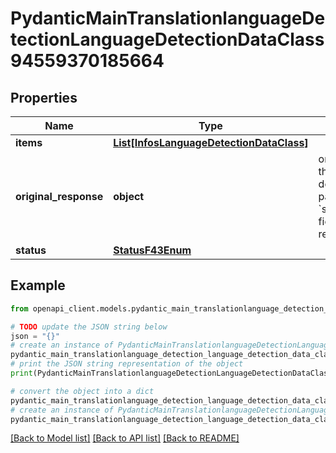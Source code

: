 # PydanticMainTranslationlanguageDetectionLanguageDetectionDataClass94559370185664


## Properties

Name | Type | Description | Notes
------------ | ------------- | ------------- | -------------
**items** | [**List[InfosLanguageDetectionDataClass]**](InfosLanguageDetectionDataClass.md) |  | [optional] 
**original_response** | **object** | original response sent by the provider, hidden by default, show it by passing the &#x60;show_original_response&#x60; field to &#x60;true&#x60; in your request | [optional] 
**status** | [**StatusF43Enum**](StatusF43Enum.md) |  | 

## Example

```python
from openapi_client.models.pydantic_main_translationlanguage_detection_language_detection_data_class94559370185664 import PydanticMainTranslationlanguageDetectionLanguageDetectionDataClass94559370185664

# TODO update the JSON string below
json = "{}"
# create an instance of PydanticMainTranslationlanguageDetectionLanguageDetectionDataClass94559370185664 from a JSON string
pydantic_main_translationlanguage_detection_language_detection_data_class94559370185664_instance = PydanticMainTranslationlanguageDetectionLanguageDetectionDataClass94559370185664.from_json(json)
# print the JSON string representation of the object
print(PydanticMainTranslationlanguageDetectionLanguageDetectionDataClass94559370185664.to_json())

# convert the object into a dict
pydantic_main_translationlanguage_detection_language_detection_data_class94559370185664_dict = pydantic_main_translationlanguage_detection_language_detection_data_class94559370185664_instance.to_dict()
# create an instance of PydanticMainTranslationlanguageDetectionLanguageDetectionDataClass94559370185664 from a dict
pydantic_main_translationlanguage_detection_language_detection_data_class94559370185664_form_dict = pydantic_main_translationlanguage_detection_language_detection_data_class94559370185664.from_dict(pydantic_main_translationlanguage_detection_language_detection_data_class94559370185664_dict)
```
[[Back to Model list]](../README.md#documentation-for-models) [[Back to API list]](../README.md#documentation-for-api-endpoints) [[Back to README]](../README.md)


